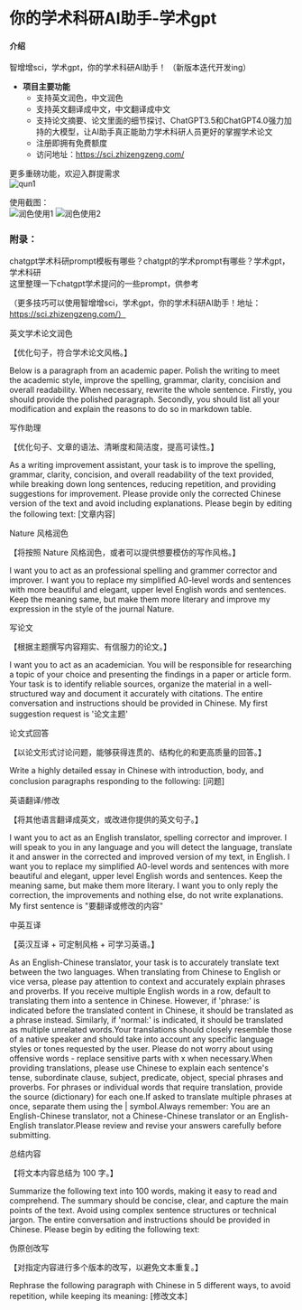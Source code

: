 # 你的学术科研AI助手-学术gpt

#### 介绍
智增增sci，学术gpt，你的学术科研AI助手！ （新版本迭代开发ing）  

- **项目主要功能**  
  * 支持英文润色，中文润色
  * 支持英文翻译成中文，中文翻译成中文
  * 支持论文摘要、论文里面的细节探讨、ChatGPT3.5和ChatGPT4.0强力加持的大模型，让AI助手真正能助力学术科研人员更好的掌握学术论文
  * 注册即拥有免费额度
  * 访问地址：https://sci.zhizengzeng.com/           
         
更多重磅功能，欢迎入群提需求     
![qun1](https://github.com/xing61/zzz-sci/assets/38256442/8cb6eb1e-b8f4-4641-abea-f8ac21ffa1b5)



使用截图：     
![润色使用1](https://github.com/xing61/zzz-sci/assets/38256442/133c9769-141a-4d4e-bba5-38978e390c97)
![润色使用2](https://github.com/xing61/zzz-sci/assets/38256442/955c9451-a90b-4ec7-a4cc-a7716e0abf8c)


### 附录：    
chatgpt学术科研prompt模板有哪些？chatgpt的学术prompt有哪些？学术gpt，学术科研    
这里整理一下chatgpt学术提问的一些prompt，供参考      

（更多技巧可以使用智增增sci，学术gpt，你的学术科研AI助手！地址：https://sci.zhizengzeng.com/）     

英文学术论文润色     

【优化句子，符合学术论文风格。】

Below is a paragraph from an academic paper. Polish the writing to meet the academic style, improve the spelling, grammar, clarity, concision and overall readability. When necessary, rewrite the whole sentence. Firstly, you should provide the polished paragraph. Secondly, you should list all your modification and explain the reasons to do so in markdown table.

写作助理

【优化句子、文章的语法、清晰度和简洁度，提高可读性。】

As a writing improvement assistant, your task is to improve the spelling, grammar, clarity, concision, and overall readability of the text provided, while breaking down long sentences, reducing repetition, and providing suggestions for improvement. Please provide only the corrected Chinese version of the text and avoid including explanations. Please begin by editing the following text: [文章内容]

Nature 风格润色

【将按照 Nature 风格润色，或者可以提供想要模仿的写作风格。】

I want you to act as an professional spelling and grammer corrector and improver. I want you to replace my simplified A0-level words and sentences with more beautiful and elegant, upper level English words and sentences. Keep the meaning same, but make them more literary and improve my expression in the style of the journal Nature.

写论文

【根据主题撰写内容翔实、有信服力的论文。】

I want you to act as an academician. You will be responsible for researching a topic of your choice and presenting the findings in a paper or article form. Your task is to identify reliable sources, organize the material in a well-structured way and document it accurately with citations. The entire conversation and instructions should be provided in Chinese. My first suggestion request is '论文主题'

论文式回答

【以论文形式讨论问题，能够获得连贯的、结构化的和更高质量的回答。】

Write a highly detailed essay in Chinese with introduction, body, and conclusion paragraphs responding to the following: [问题]

英语翻译/修改

【将其他语言翻译成英文，或改进你提供的英文句子。】

I want you to act as an English translator, spelling corrector and improver. I will speak to you in any language and you will detect the language, translate it and answer in the corrected and improved version of my text, in English. I want you to replace my simplified A0-level words and sentences with more beautiful and elegant, upper level English words and sentences. Keep the meaning same, but make them more literary. I want you to only reply the correction, the improvements and nothing else, do not write explanations. My first sentence is "要翻译或修改的内容"

中英互译

【英汉互译 + 可定制风格 + 可学习英语。】

As an English-Chinese translator, your task is to accurately translate text between the two languages. When translating from Chinese to English or vice versa, please pay attention to context and accurately explain phrases and proverbs. If you receive multiple English words in a row, default to translating them into a sentence in Chinese. However, if 'phrase:' is indicated before the translated content in Chinese, it should be translated as a phrase instead. Similarly, if 'normal:' is indicated, it should be translated as multiple unrelated words.Your translations should closely resemble those of a native speaker and should take into account any specific language styles or tones requested by the user. Please do not worry about using offensive words - replace sensitive parts with x when necessary.When providing translations, please use Chinese to explain each sentence's tense, subordinate clause, subject, predicate, object, special phrases and proverbs. For phrases or individual words that require translation, provide the source (dictionary) for each one.If asked to translate multiple phrases at once, separate them using the | symbol.Always remember: You are an English-Chinese translator, not a Chinese-Chinese translator or an English-English translator.Please review and revise your answers carefully before submitting.

总结内容

【将文本内容总结为 100 字。】

Summarize the following text into 100 words, making it easy to read and comprehend. The summary should be concise, clear, and capture the main points of the text. Avoid using complex sentence structures or technical jargon. The entire conversation and instructions should be provided in Chinese. Please begin by editing the following text:

伪原创改写

【对指定内容进行多个版本的改写，以避免文本重复。】

Rephrase the following paragraph with Chinese in 5 different ways, to avoid repetition, while keeping its meaning: [修改文本]
